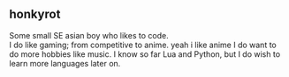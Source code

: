 ## honkyrot
Some small SE asian boy who likes to code.  
I do like gaming; from competitive to anime.
yeah i like anime
I do want to do more hobbies like music.
I know so far Lua and Python, but I do wish to learn more languages later on.  
